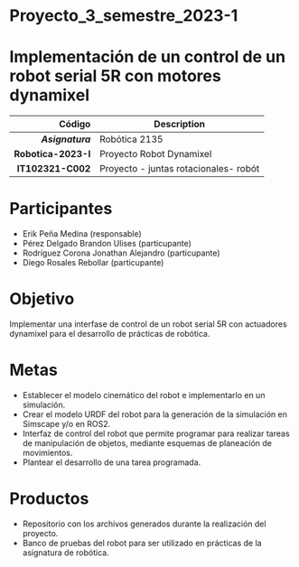 # Proyecto_3_semestre_2023-1
# Implementación de un control de un robot serial 5R con motores dynamixel

| Código | Description |
| ------:| ----------- |
| ***Asignatura*** | Robótica 2135 | 
| **Robotica-2023-I**  | Proyecto Robot Dynamixel |
| **IT102321-C002** | Proyecto - juntas rotacionales- robót  |

# Participantes
- Erik Peña Medina (responsable)
- Pérez Delgado Brandon Ulises (particupante)
- Rodríguez Corona Jonathan Alejandro (particupante)
- Diego Rosales Rebollar (particupante)

# Objetivo
Implementar una interfase de control de un robot serial 5R con actuadores dynamixel para el desarrollo de prácticas de robótica.

# Metas
- Establecer el modelo cinemático del robot e implementarlo en un simulación.
- Crear el modelo URDF del robot para la generación de la simulación en Simscape y/o en ROS2.
- Interfaz de control del robot que permite programar para realizar tareas de manipulación de objetos, mediante esquemas de planeación de movimientos.
- Plantear el desarrollo de una tarea programada.

# Productos
- Repositorio con los archivos generados durante la realización del proyecto.
- Banco de pruebas del robot para ser utilizado en prácticas de la asignatura de robótica.





